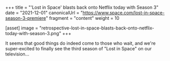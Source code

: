 +++
title = "'Lost in Space' blasts back onto Netflix today with Season 3"
date = "2021-12-01"
canonicalUrl = "https://www.space.com/lost-in-space-season-3-premiere"
fragment = "content"
weight = 10

[asset]
    image = "retrospective-lost-in-space-blasts-back-onto-netflix-today-with-season-3.png"
+++

It seems that good things do indeed come to those who wait, and we're 
super-excited to finally see the third season of "Lost in Space" on our 
television...
